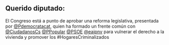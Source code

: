 
## Querido diputado:

El Congreso está a punto de aprobar una reforma legislativa, presentada por [@Pdemocratacat](https://twitter.com/Pdemocratacat), 
quien ha formado un frente común con [@CiudadanosCs](https://twitter.com/CiudadanosCs) [@PPopular](https://twitter.com/PPopular)
 [@PSOE](https://twitter.com/PSOE) [@eajpnv](https://twitter.com/eajpnv) para vulnerar el derecho a la vivienda y promover los #HogaresCriminalizados


